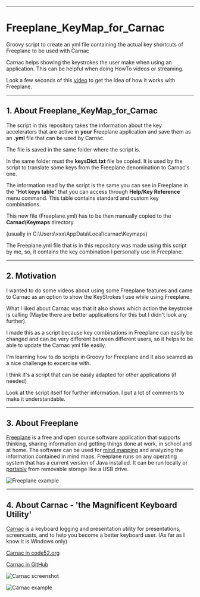 -----

# Freeplane_KeyMap_for_Carnac

Groovy script to create an yml file containing the actual key shortcuts of Freeplane to be used with Carnac

Carnac helps showing the keystrokes the user make when using an application. This can be helpful when doing HowTo videos or streaming.

Look a few seconds of this [video](https://youtu.be/nvE_4iXmkeM?t=160) to get the idea of how it works with Freeplane.

-----

## 1. About Freeplane_KeyMap_for_Carnac

The script in this repository takes the information about the key accelerators that are active in **your** Freeplane application and save them as an **.yml** file that can be used by Carnac.

The file is saved in the same folder where the script is.

In the same folder must the **keysDict.txt** file  be copied. It is used by the script to translate some keys from the Freeplane denomination to Carnac's one.

The information read by the script is the same you can see in Freeplane in the "**Hot keys table**" that you can access through **Help/Key Reference** menu command. This table contains standard and custom key combinations.

This new file (Freeplane.yml) has to be then manually copied to the **Carnac\Keymaps** directory.

(usually in C:\Users\xxx\AppData\Local\carnac\Keymaps)

The Freeplane.yml file that is in this repository was made using this script by me, so, it contains the key combination I personally use in Freeplane.

-----

## 2. Motivation

I wanted to do some videos about using some Freeplane features and came to Carnac as an option to show the KeyStrokes I use while using Freeplane.

What I liked about Carnac was that it also shows which action the keystroke is calling (Maybe there are better applications for this but I didn't look any further).

I made this as a script because key combinations in Freeplane can easily be changed and can be very different between different users, so it helps to be able to update the Carnac yml file easily.

I'm learning how to do scripts in Groovy for Freeplane and it also seamed as a nice challenge to excercise with.

I think it's a script that can be easily adapted for other applications (if needed)

Look at the script itself for further information. I put a lot of comments to make it understandable.

-----

## 3. About Freeplane

[Freeplane](https://www.freeplane.org/wiki/index.php/Home) is a free and open source software application that supports thinking, sharing information and getting things done at work, in school and at home. The software can be used for [mind mapping](https://secure.wikimedia.org/wikipedia/en/wiki/Mind_map) and analyzing the information contained in mind maps. Freeplane runs on any operating system that has a current version of Java installed. It can be run locally or [portably](https://en.wikipedia.org/wiki/Portable_application) from removable storage like a USB drive.

![Freeplane example](https://www.freeplane.org/wiki/images/1/12/FreeplaneWiki.jpg)

-----

## 4. About Carnac - 'the Magnificent Keyboard Utility'

 [Carnac](http://carnackeys.com/) is a keyboard logging and presentation utility for presentations, screencasts, and to help you become a better keyboard user. (As far as I know it is Windows only)

[Carnac in code52.org](http://code52.org/carnac/)

[Carnac in GitHub](https://github.com/Code52/carnac)

![Carnac screenshot](https://code52.org/carnac/screenshot.png)

![Carnac example](http://carnackeys.com/images/screenshot.gif)

